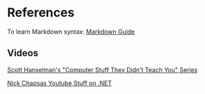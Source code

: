 

# References 

To learn Markdown syntax: [Markdown Guide](https://www.markdownguide.org/basic-syntax/)

## Videos

[Scott Hanselman's "Computer Stuff They Didn't Teach You" Series](https://www.youtube.com/watch?v=7GRKUaQ8Spk&list=PL0M0zPgJ3HSesuPIObeUVQNbKqlw5U2Vr)


[Nick Chapsas Youtube Stuff on .NET](https://www.youtube.com/@nickchapsas/videos)